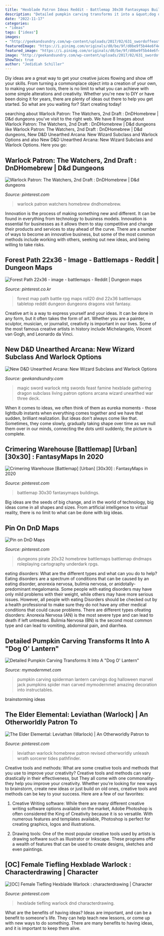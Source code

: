 ```yaml
---
title: "Hexblade Patron Ideas Reddit - Battlemap 30x30 Fantasymaps Buildings"
description: "Detailed pumpkin carving transforms it into a &quot;dog o&#039; lantern&quot;"
date: "2022-11-17"
categories:
- "ideas"
tags: ["ideas"]
images:
- "http://geekandsundry.com/wp-content/uploads/2017/02/631_swordoffeastandfamine.jpg"
featuredImage: "https://i.pinimg.com/originals/d0/be/9f/d0be9f5b44e6f4ea637d9c59da978eb7.jpg"
featured_image: "https://i.pinimg.com/originals/d0/be/9f/d0be9f5b44e6f4ea637d9c59da978eb7.jpg"
image: "http://geekandsundry.com/wp-content/uploads/2017/02/631_swordoffeastandfamine.jpg"
ShowToc: true
author: "Jedidiah Schiller"
---
```



Diy ideas are a great way to get your creative juices flowing and show off your skills. From turning a commonplace object into a creation of your own, to making your own tools, there is no limit to what you can achieve with some simple alterations and creativity. Whether you're new to DIY or have been doing it for years, there are plenty of ideas out there to help you get started. So what are you waiting for? Start creating today!

	

		
searching about Warlock Patron: The Watchers, 2nd Draft : DnDHomebrew | D&amp;d dungeons you've visit to the right web. We have 8 Images about Warlock Patron: The Watchers, 2nd Draft : DnDHomebrew | D&amp;d dungeons like Warlock Patron: The Watchers, 2nd Draft : DnDHomebrew | D&amp;d dungeons, New D&amp;D Unearthed Arcana: New Wizard Subclass and Warlock Options and also New D&amp;D Unearthed Arcana: New Wizard Subclass and Warlock Options. Here you go:
		
    
## Warlock Patron: The Watchers, 2nd Draft : DnDHomebrew | D&amp;d Dungeons

<img loading=lazy src="https://i.pinimg.com/736x/ec/47/9c/ec479cbb7f6ae9b245458dba15daa343.jpg" onerror="this.onerror=null;this.src='https://tse1.mm.bing.net/th?id=OIP.cRbu6KClgt4qvQc3XIsG_QHaJl&amp;pid=15.1';" alt="Warlock Patron: The Watchers, 2nd Draft : DnDHomebrew | D&amp;d dungeons">

_Source: pinterest.com_

>warlock patron watchers homebrew dndhomebrew. 

	

Innovation is the process of making something new and different. It can be found in everything from technology to business models. Innovation is essential for businesses as it allows them to stay competitive and change their products and services to stay ahead of the curve. There are a number of ways to become an innovative business, but some of the most common methods include working with others, seeking out new ideas, and being willing to take risks.

    
## Forest Path 22x36 - Image - Battlemaps - Reddit | Dungeon Maps

<img loading=lazy src="https://i.pinimg.com/originals/43/b3/73/43b3733f6589ac7267aeff2e6c1214e5.png" onerror="this.onerror=null;this.src='https://tse1.mm.bing.net/th?id=OIP.8YTTEJ70VJTCobA7BHQ5wAHaMH&amp;pid=15.1';" alt="Forest Path 22x36 - image - battlemaps - Reddit | Dungeon maps">

_Source: pinterest.co.kr_

>forest map path battle rpg maps roll20 dnd 22x36 battlemaps tabletop reddit dungeon dungeons dragons visit fantasy. 

	

Creative art is a way to express yourself and your ideas. It can be done in any form, but it often takes the form of art. Whether you are a painter, sculptor, musician, or journalist, creativity is important in our lives. Some of the most famous creative artists in history include Michelangelo, Vincent van Gogh, and Leonardo da Vinci.

    
## New D&amp;D Unearthed Arcana: New Wizard Subclass And Warlock Options

<img loading=lazy src="http://geekandsundry.com/wp-content/uploads/2017/02/631_swordoffeastandfamine.jpg" onerror="this.onerror=null;this.src='https://tse2.mm.bing.net/th?id=OIP.RPfEsuAhiAUpNxpQUnyVEwHaFY&amp;pid=15.1';" alt="New D&amp;D Unearthed Arcana: New Wizard Subclass and Warlock Options">

_Source: geekandsundry.com_

>magic sword warlock mtg swords feast famine hexblade gathering dragon subclass living patron options arcana wizard unearthed war three deck. 

	

When it comes to ideas, we often think of them as eureka moments - those lightbulb instants when everything comes together and we have that sudden, brilliant realization. But ideas don't always come like that. Sometimes, they come slowly, gradually taking shape over time as we mull them over in our minds, connecting the dots until suddenly, the picture is complete.

    
## Crimering Warehouse [Battlemap] [Urban] [30x30] : FantasyMaps In 2020

<img loading=lazy src="https://i.pinimg.com/736x/6c/96/b4/6c96b4a64f903a2e717f7d832c516ddb.jpg" onerror="this.onerror=null;this.src='https://tse2.mm.bing.net/th?id=OIP.1HPxfLhQTk1tn8bYyEJhKgHaHa&amp;pid=15.1';" alt="Crimering Warehouse [Battlemap] [Urban] [30x30] : FantasyMaps in 2020">

_Source: pinterest.com_

>battlemap 30x30 fantasymaps buildings. 

	

Big ideas are the seeds of big change, and in the world of technology, big ideas come in all shapes and sizes. From artificial intelligence to virtual reality, there is no limit to what can be done with big ideas.

    
## Pin On DnD Maps

<img loading=lazy src="https://i.pinimg.com/originals/d0/be/9f/d0be9f5b44e6f4ea637d9c59da978eb7.jpg" onerror="this.onerror=null;this.src='https://tse2.mm.bing.net/th?id=OIP.9CTBcF5bLsilbZ569Urx1gHaL2&amp;pid=15.1';" alt="Pin on DnD Maps">

_Source: pinterest.com_

>dungeons pirate 20x32 homebrew battlemaps battlemap dndmaps roleplaying cartography underdark rpgs. 

	

eating disorders: What are the different types and what can you do to help?
Eating disorders are a spectrum of conditions that can be caused by an eating disorder, anorexia nervosa, bulimia nervosa, or anidotally-predominant megalomania. Some people with eating disorders may have only mild problems with their weight, while others may have more serious issues. However, all people with eating Disorders should be checked out by a health professional to make sure they do not have any other medical conditions that could cause problems. 
There are different types ofeating disorders: Anorexia Nervosa (AN) is the most severe type and can lead to death if left untreated. Bulimia Nervosa (BN) is the second most common type and can lead to vomiting, abdominal pain, and diarrhea.

    
## Detailed Pumpkin Carving Transforms It Into A &quot;Dog O&#039; Lantern&quot;

<img loading=lazy src="http://mymodernmet.com/wp/wp-content/uploads/2017/10/carved-jack-o-lantern-5.jpg" onerror="this.onerror=null;this.src='https://tse3.mm.bing.net/th?id=OIP.-MjFtT6Hh4VzVFstEQ5qPwHaFj&amp;pid=15.1';" alt="Detailed Pumpkin Carving Transforms It Into A &quot;Dog O&#039; Lantern&quot;">

_Source: mymodernmet.com_

>pumpkin carving spiderman lantern carvings dog halloween marvel jack pumpkins spider man carved mymodernmet amazing decoration into instructables. 

	
 brainstorming ideas 
    
## The Elder Elemental: Leviathan (Warlock) | An Otherworldly Patron To

<img loading=lazy src="https://i.pinimg.com/736x/17/f8/5d/17f85d1cd61cd674e661e5e582c74bf2.jpg" onerror="this.onerror=null;this.src='https://tse2.mm.bing.net/th?id=OIP.KQruyQKWlHLPWzbDmwngcAHaGU&amp;pid=15.1';" alt="The Elder Elemental: Leviathan (Warlock) | An Otherworldly Patron to">

_Source: pinterest.com_

>leviathan warlock homebrew patron revised otherworldly unleash wrath sorcerer tides pathfinder. 

	

Creative tools and methods: What are some creative tools and methods that you use to improve your creativity?
Creative tools and methods can vary drastically in their effectiveness, but They all come with one commonality- they help you improve your creativity. Whether you’re looking for new ways to brainstorm, create new ideas or just build on old ones, creative tools and methods can be key to your success. Here are a few of our favorites: 
1. Creative Writing software: While there are many different creative writing software options available on the market, Adobe Photoshop is often considered the King of Creativity because it is so versatile. With numerous features and templates available, Photoshop is perfect for creating graphics, logos and illustrations.

2. Drawing tools: One of the most popular creative tools used by artists is drawing software such as Illustrator or Inkscape. These programs offer a wealth of features that can be used to create designs, sketches and even paintings.

    
## [OC] Female Tiefling Hexblade Warlock : Characterdrawing | Character

<img loading=lazy src="https://i.pinimg.com/736x/91/de/b5/91deb5a29f28c95689ffb6a0c9b1e429.jpg" onerror="this.onerror=null;this.src='https://tse1.mm.bing.net/th?id=OIP.J4W6O3CMV7BB_9pPPk40uwHaJQ&amp;pid=15.1';" alt="[OC] Female Tiefling Hexblade Warlock : characterdrawing | Character">

_Source: pinterest.com_

>hexblade tiefling warlock dnd characterdrawing. 

	

What are the benefits of having ideas?
Ideas are important, and can be a benefit to someone's life. They can help teach new lessons, or come up with new ways to do something. There are many benefits to having ideas, and it is important to keep them alive.

